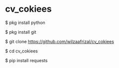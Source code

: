 # cv_cokiees

$ pkg install python

$ pkg install git

$ git clone https://github.com/wilzaafrizal/cv_cokiees

$ cd cv_cokiees

$ pip install requests
